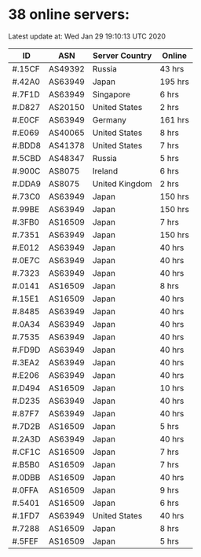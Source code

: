 # 38 online servers:

Latest update at: Wed Jan 29 19:10:13 UTC 2020

| ID | ASN | Server Country | Online |
| -- | --- | -------------- | ------ |
| #.15CF | AS49392 | Russia | 43 hrs |
| #.42A0 | AS63949 | Japan | 195 hrs |
| #.7F1D | AS63949 | Singapore | 6 hrs |
| #.D827 | AS20150 | United States | 2 hrs |
| #.E0CF | AS63949 | Germany | 161 hrs |
| #.E069 | AS40065 | United States | 8 hrs |
| #.BDD8 | AS41378 | United States | 7 hrs |
| #.5CBD | AS48347 | Russia | 5 hrs |
| #.900C | AS8075 | Ireland | 6 hrs |
| #.DDA9 | AS8075 | United Kingdom | 2 hrs |
| #.73C0 | AS63949 | Japan | 150 hrs |
| #.99BE | AS63949 | Japan | 150 hrs |
| #.3FB0 | AS16509 | Japan | 7 hrs |
| #.7351 | AS63949 | Japan | 150 hrs |
| #.E012 | AS63949 | Japan | 40 hrs |
| #.0E7C | AS63949 | Japan | 40 hrs |
| #.7323 | AS63949 | Japan | 40 hrs |
| #.0141 | AS16509 | Japan | 8 hrs |
| #.15E1 | AS16509 | Japan | 40 hrs |
| #.8485 | AS63949 | Japan | 40 hrs |
| #.0A34 | AS63949 | Japan | 40 hrs |
| #.7535 | AS63949 | Japan | 40 hrs |
| #.FD9D | AS63949 | Japan | 40 hrs |
| #.3EA2 | AS63949 | Japan | 40 hrs |
| #.E206 | AS63949 | Japan | 40 hrs |
| #.D494 | AS16509 | Japan | 10 hrs |
| #.D235 | AS63949 | Japan | 40 hrs |
| #.87F7 | AS63949 | Japan | 40 hrs |
| #.7D2B | AS16509 | Japan | 5 hrs |
| #.2A3D | AS63949 | Japan | 40 hrs |
| #.CF1C | AS16509 | Japan | 7 hrs |
| #.B5B0 | AS16509 | Japan | 7 hrs |
| #.0DBB | AS16509 | Japan | 40 hrs |
| #.0FFA | AS16509 | Japan | 9 hrs |
| #.5401 | AS16509 | Japan | 6 hrs |
| #.1FD7 | AS63949 | United States | 40 hrs |
| #.7288 | AS16509 | Japan | 8 hrs |
| #.5FEF | AS16509 | Japan | 5 hrs |


